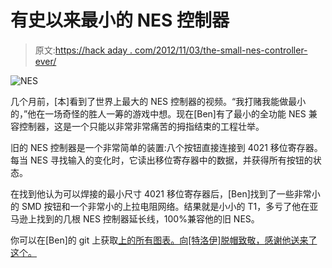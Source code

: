 # 有史以来最小的 NES 控制器

> 原文:[https://hack aday . com/2012/11/03/the-small-nes-controller-ever/](https://hackaday.com/2012/11/03/the-smallest-nes-controller-ever/)

![](../Images/2b68f59ccf4ab72b7a9692e33b4eb723.png "NES")

几个月前，[本]看到了世界上最大的 NES 控制器的视频。“我打赌我能做最小的，”他在一场奇怪的胜人一筹的游戏中想。现在[Ben]有了最小的全功能 NES 兼容控制器，这是一个只能以非常非常痛苦的拇指结束的工程壮举。

旧的 NES 控制器是一个非常简单的装置:八个按钮直接连接到 4021 移位寄存器。每当 NES 寻找输入的变化时，它读出移位寄存器中的数据，并获得所有按钮的状态。

在找到他认为可以焊接的最小尺寸 4021 移位寄存器后，[Ben]找到了一些非常小的 SMD 按钮和一个非常小的上拉电阻网络。结果就是小小的 T1，多亏了他在亚马逊上找到的几根 NES 控制器延长线，100%兼容他的旧 NES。

你可以在[Ben]的 git 上获取[上的所有图表。向[特洛伊]脱帽致敬，感谢他送来了这个。](https://github.com/BenBergman/uJoypad)
